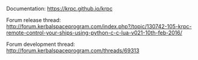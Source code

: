 Documentation: https://krpc.github.io/krpc

Forum release thread: http://forum.kerbalspaceprogram.com/index.php?/topic/130742-105-krpc-remote-control-your-ships-using-python-c-c-lua-v021-10th-feb-2016/

Forum development thread: http://forum.kerbalspaceprogram.com/threads/69313
